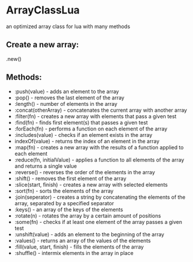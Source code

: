 # ArrayClassLua
an optimized array class for lua with many methods

## Create a new array:

<Array>.new()


## Methods:

  - <Array>:push(value) - adds an element to the array
  - <Array>:pop() - removes the last element of the array
  - <Array>:length() - number of elements in the array
  - <Array>:concat(otherArray) - concatenates the current array with another array
  - <Array>:filter(fn) - creates a new array with elements that pass a given test
  - <Array>:find(fn) - finds first element(s) that passes a given test
  - <Array>:forEach(fn) - performs a function on each element of the array
  - <Array>:includes(value) - checks if an element exists in the array
  - <Array>indexOf(value) - returns the index of an element in the array
  - <Array>:map(fn) - creates a new array with the results of a function applied to each element
  - <Array>:reduce(fn, initialValue) - applies a function to all elements of the array and returns a single value
  - <Array>:reverse() -  reverses the order of the elements in the array
  - <Array>:shift() - removes the first element of the array
  - <Array>:slice(start, finish) - creates a new array with selected elements
  - <Array>:sort(fn) - sorts the elements of the array
  - <Array>:join(seperator) - creates a string by concatenating the elements of the array, separated by a specified separator
  - <Array>:keys() -  an array of the keys of the elements
  - <Array>:rotate(n) - rotates the array by a certain amount of positions
  - <Array>:some(fn) - checks if at least one element of the array passes a given test
  - <Array>:unshift(value) - adds an element to the beginning of the array
  - <Array>:values() - returns an array of the values of the elements
  - <Array>:fill(value, start, finish) - fills the elements of the array
  - <Array>:shuffle() - intermix elements in the array in place
